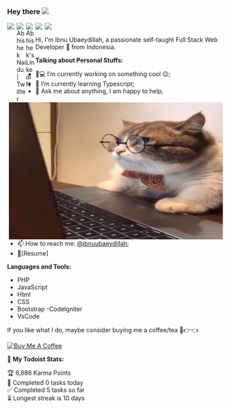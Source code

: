 ### Hey there <img src="https://media.giphy.com/media/hvRJCLFzcasrR4ia7z/giphy.gif" width="25px">
<a href="#">
  <img align="left" Discord" width="22px" src="https://raw.githubusercontent.com/peterthehan/peterthehan/master/assets/discord.svg" />
</a>
<a href="https://twitter.com/ibnuubaeydillah">
  <img align="left" alt="Abhishek Naidu | Twitter" width="22px" src="https://raw.githubusercontent.com/peterthehan/peterthehan/master/assets/twitter.svg" />
</a>
<a href="#">
  <img align="left" alt="Abhishek's LinkedIN" width="22px" src="https://raw.githubusercontent.com/peterthehan/peterthehan/master/assets/linkedin.svg" />
</a>
<a href="#">
  <img align="left" Spotify" width="22px" src="https://raw.githubusercontent.com/peterthehan/peterthehan/master/assets/spotify.svg" />
</a>
<a href="https://www.reddit.com/user/geekyabhi/">
  <img align="left" Reddit" width="22px" src="https://raw.githubusercontent.com/peterthehan/peterthehan/master/assets/reddit.svg" />
</a>

<br />

Hi, I'm Ibnu Ubaeydillah, a passionate self-taught Full Stack Web Developer 🚀 from Indonesia.

  <img align="right" alt="GIF" src="https://github.com/ibnuubaeydillah13/ibnuubaeydillah13/blob/main/pp.jpg?raw=true" width="500" height="320" />
  
**Talking about Personal Stuffs:**

- 👨💻 I’m currently working on something cool :wink:;
- 🌱 I’m currently learning Typescript; 
- 💬 Ask me about anything, I am happy to help;
- 📫 How to reach me: [@ibnuubaeydillah](https://twitter.com/IbnuUbaeydillah);
- 📝[Resume]

**Languages and Tools:**  
- PHP
- JavaScript
- Html
- CSS
- Bootstrap
-CodeIgniter
- VsCode

<!--END_SECTION:waka-->

If you like what I do, maybe consider buying me a coffee/tea 🥺👉👈

<a href="#" target="_blank"><img src="https://cdn.buymeacoffee.com/buttons/v2/default-red.png" alt="Buy Me A Coffee" width="150" ></a>

🚧 **My Todoist Stats:**
<!-- TODO-IST:START -->
🏆  6,886 Karma Points           
🌸  Completed 0 tasks today           
✅  Completed 5 tasks so far           
⏳  Longest streak is 10 days
<!-- TODO-IST:END -->







